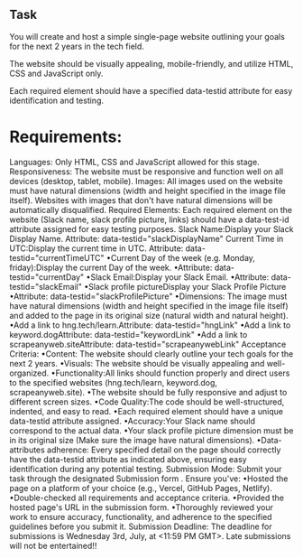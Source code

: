 ## Task

You will create and host a simple single-page website outlining your goals for the next 2 years in the tech field.

The website should be visually appealing, mobile-friendly, and utilize HTML, CSS and JavaScript only.

Each required element should have a specified data-testid attribute for easy identification and testing.

# Requirements:

Languages: Only HTML, CSS and JavaScript allowed for this stage.
Responsiveness: The website must be responsive and function well on all devices (desktop, tablet, mobile).
Images: All images used on the website must have natural dimensions (width and height specified in the image file itself). Websites with images that don't have natural dimensions will be automatically disqualified.
Required Elements: Each required element on the website (Slack name, slack profile picture, links) should have a data-test-id attribute assigned for easy testing purposes.
Slack Name:Display your Slack Display Name.
Attribute: data-testid="slackDisplayName"
Current Time in UTC:Display the current time in UTC.
Attribute: data-testid="currentTimeUTC"
•Current Day of the week (e.g. Monday, friday):Display the current Day of the week.
•Attribute: data-testid="currentDay"
•Slack Email:Display your Slack Email.
•Attribute: data-testid="slackEmail"
•Slack profile pictureDisplay your Slack Profile Picture
•Attribute: data-testid="slackProfilePicture"
•Dimensions: The image must have natural dimensions (width and height specified in the image file itself) and added to the page in its original size (natural width and natural height).
•Add a link to hng.tech/learn.Attribute: data-testid="hngLink"
•Add a link to keyword.dogAttribute: data-testid="keywordLink"
•Add a link to scrapeanyweb.siteAttribute: data-testid="scrapeanywebLink"
Acceptance Criteria:
•Content: The website should clearly outline your tech goals for the next 2 years.
•Visuals: The website should be visually appealing and well-organized.
•Functionality:All links should function properly and direct users to the specified websites (hng.tech/learn, keyword.dog, scrapeanyweb.site).
•The website should be fully responsive and adjust to different screen sizes.
•Code Quality:The code should be well-structured, indented, and easy to read.
•Each required element should have a unique data-testid attribute assigned.
•Accuracy:Your Slack name should correspond to the actual data.
•Your slack profile picture dimension must be in its original size (Make sure the image have natural dimensions).
•Data-attributes adherence: Every specified detail on the page should correctly have the data-testid attribute as indicated above, ensuring easy identification during any potential testing.
Submission Mode:
Submit your task through the designated Submission form . Ensure you've:
•Hosted the page on a platform of your choice (e.g., Vercel, GitHub Pages, Netlify).
•Double-checked all requirements and acceptance criteria.
•Provided the hosted page's URL in the submission form.
•Thoroughly reviewed your work to ensure accuracy, functionality, and adherence to the specified guidelines before you submit it.
Submission Deadline:
The deadline for submissions is Wednesday 3rd, July, at <11:59 PM GMT>. Late submissions will not be entertained!!
